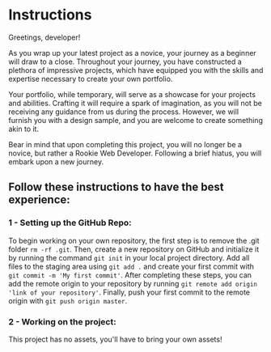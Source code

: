 # Instructions

Greetings, developer!

As you wrap up your latest project as a novice, your journey as a beginner will draw to a close.
Throughout your journey, you have constructed a plethora of impressive projects, which have equipped you with the skills and expertise necessary to create your own portfolio.

Your portfolio, while temporary, will serve as a showcase for your projects and abilities.
Crafting it will require a spark of imagination, as you will not be receiving any guidance from us during the process. However, we will furnish you with a design sample, and you are welcome to create something akin to it.

Bear in mind that upon completing this project, you will no longer be a novice, but rather a Rookie Web Developer.
Following a brief hiatus, you will embark upon a new journey.

## Follow these instructions to have the best experience:

### 1 - Setting up the GitHub Repo:

To begin working on your own repository, the first step is to remove the .git folder `rm -rf .git`.
Then, create a new repository on GitHub and initialize it by running the command `git init` in your local project directory.
Add all files to the staging area using `git add .` and create your first commit with `git commit -m 'My first commit'`.
After completing these steps, you can add the remote origin to your repository by running `git remote add origin 'link of your repository'`.
Finally, push your first commit to the remote origin with `git push origin master`.

### 2 - Working on the project:

This project has no assets, you'll have to bring your own assets!